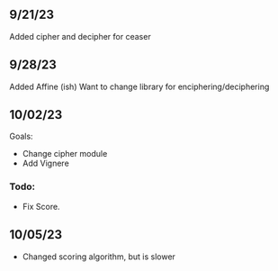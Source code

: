 
## 9/21/23
Added cipher and decipher for ceaser

## 9/28/23
Added Affine (ish)
Want to change library for enciphering/deciphering

## 10/02/23
Goals:
 - Change cipher module
 - Add Vignere

### Todo:
 - Fix Score.

## 10/05/23
 - Changed scoring algorithm, but is slower